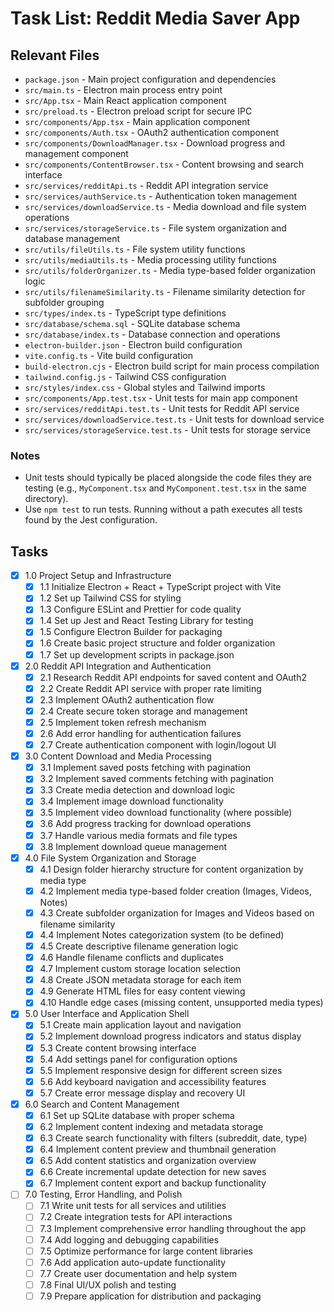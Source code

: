 # Task List: Reddit Media Saver App

## Relevant Files

- `package.json` - Main project configuration and dependencies
- `src/main.ts` - Electron main process entry point
- `src/App.tsx` - Main React application component
- `src/preload.ts` - Electron preload script for secure IPC
- `src/components/App.tsx` - Main application component
- `src/components/Auth.tsx` - OAuth2 authentication component
- `src/components/DownloadManager.tsx` - Download progress and management component
- `src/components/ContentBrowser.tsx` - Content browsing and search interface
- `src/services/redditApi.ts` - Reddit API integration service
- `src/services/authService.ts` - Authentication token management
- `src/services/downloadService.ts` - Media download and file system operations
- `src/services/storageService.ts` - File system organization and database management
- `src/utils/fileUtils.ts` - File system utility functions
- `src/utils/mediaUtils.ts` - Media processing utility functions
- `src/utils/folderOrganizer.ts` - Media type-based folder organization logic
- `src/utils/filenameSimilarity.ts` - Filename similarity detection for subfolder grouping
- `src/types/index.ts` - TypeScript type definitions
- `src/database/schema.sql` - SQLite database schema
- `src/database/index.ts` - Database connection and operations
- `electron-builder.json` - Electron build configuration
- `vite.config.ts` - Vite build configuration
- `build-electron.cjs` - Electron build script for main process compilation
- `tailwind.config.js` - Tailwind CSS configuration
- `src/styles/index.css` - Global styles and Tailwind imports
- `src/components/App.test.tsx` - Unit tests for main app component
- `src/services/redditApi.test.ts` - Unit tests for Reddit API service
- `src/services/downloadService.test.ts` - Unit tests for download service
- `src/services/storageService.test.ts` - Unit tests for storage service

### Notes

- Unit tests should typically be placed alongside the code files they are testing (e.g., `MyComponent.tsx` and `MyComponent.test.tsx` in the same directory).
- Use `npm test` to run tests. Running without a path executes all tests found by the Jest configuration.

## Tasks

- [x] 1.0 Project Setup and Infrastructure
  - [x] 1.1 Initialize Electron + React + TypeScript project with Vite
  - [x] 1.2 Set up Tailwind CSS for styling
  - [x] 1.3 Configure ESLint and Prettier for code quality
  - [x] 1.4 Set up Jest and React Testing Library for testing
  - [x] 1.5 Configure Electron Builder for packaging
  - [x] 1.6 Create basic project structure and folder organization
  - [x] 1.7 Set up development scripts in package.json

- [x] 2.0 Reddit API Integration and Authentication
  - [x] 2.1 Research Reddit API endpoints for saved content and OAuth2
  - [x] 2.2 Create Reddit API service with proper rate limiting
  - [x] 2.3 Implement OAuth2 authentication flow
  - [x] 2.4 Create secure token storage and management
  - [x] 2.5 Implement token refresh mechanism
  - [x] 2.6 Add error handling for authentication failures
  - [x] 2.7 Create authentication component with login/logout UI

- [x] 3.0 Content Download and Media Processing
  - [x] 3.1 Implement saved posts fetching with pagination
  - [x] 3.2 Implement saved comments fetching with pagination
  - [x] 3.3 Create media detection and download logic
  - [x] 3.4 Implement image download functionality
  - [x] 3.5 Implement video download functionality (where possible)
  - [x] 3.6 Add progress tracking for download operations
  - [x] 3.7 Handle various media formats and file types
  - [x] 3.8 Implement download queue management

- [x] 4.0 File System Organization and Storage
  - [x] 4.1 Design folder hierarchy structure for content organization by media type
  - [x] 4.2 Implement media type-based folder creation (Images, Videos, Notes)
  - [x] 4.3 Create subfolder organization for Images and Videos based on filename similarity
  - [x] 4.4 Implement Notes categorization system (to be defined)
  - [x] 4.5 Create descriptive filename generation logic
  - [x] 4.6 Handle filename conflicts and duplicates
  - [x] 4.7 Implement custom storage location selection
  - [x] 4.8 Create JSON metadata storage for each item
  - [x] 4.9 Generate HTML files for easy content viewing
  - [x] 4.10 Handle edge cases (missing content, unsupported media types)

- [x] 5.0 User Interface and Application Shell
  - [x] 5.1 Create main application layout and navigation
  - [x] 5.2 Implement download progress indicators and status display
  - [x] 5.3 Create content browsing interface
  - [x] 5.4 Add settings panel for configuration options
  - [x] 5.5 Implement responsive design for different screen sizes
  - [x] 5.6 Add keyboard navigation and accessibility features
  - [x] 5.7 Create error message display and recovery UI

- [x] 6.0 Search and Content Management
  - [x] 6.1 Set up SQLite database with proper schema
  - [x] 6.2 Implement content indexing and metadata storage
  - [x] 6.3 Create search functionality with filters (subreddit, date, type)
  - [x] 6.4 Implement content preview and thumbnail generation
  - [x] 6.5 Add content statistics and organization overview
  - [x] 6.6 Create incremental update detection for new saves
  - [x] 6.7 Implement content export and backup functionality

- [ ] 7.0 Testing, Error Handling, and Polish
  - [ ] 7.1 Write unit tests for all services and utilities
  - [ ] 7.2 Create integration tests for API interactions
  - [ ] 7.3 Implement comprehensive error handling throughout the app
  - [ ] 7.4 Add logging and debugging capabilities
  - [ ] 7.5 Optimize performance for large content libraries
  - [ ] 7.6 Add application auto-update functionality
  - [ ] 7.7 Create user documentation and help system
  - [ ] 7.8 Final UI/UX polish and testing
  - [ ] 7.9 Prepare application for distribution and packaging 